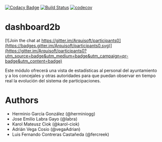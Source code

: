 [![Codacy Badge](https://api.codacy.com/project/badge/Grade/2f5e9b234d9b4cbd8669629c299990ad)](https://www.codacy.com/app/jelabra/dashboard2b?utm_source=github.com&utm_medium=referral&utm_content=Arquisoft/dashboard2b&utm_campaign=badger)
[![Build Status](https://travis-ci.org/Arquisoft/dashboard2b.svg?branch=master)](https://travis-ci.org/Arquisoft/dashboard2b)
[![codecov](https://codecov.io/gh/Arquisoft/dashboard2b/branch/master/graph/badge.svg)](https://codecov.io/gh/Arquisoft/dashboard2b)


# dashboard2b

[![Join the chat at https://gitter.im/Arquisoft/participants0](https://badges.gitter.im/Arquisoft/participants0.svg)](https://gitter.im/Arquisoft/participants0?utm_source=badge&utm_medium=badge&utm_campaign=pr-badge&utm_content=badge)

Este módulo ofrecerá una vista de estadísticas al personal del ayuntamiento y a los concejales y otras autoridades para que puedan observar en tiempo real la evolución del sistema de participaciones.


# Authors

- Herminio García González (@herminiogg)
- Jose Emilio Labra Gayo (@labra)
- Karol Mateusz Ciok (@karol-ciok)
- Adrián Vega Cosio (@vegaAdrian)
- Luis Fernando Contreras Castañeda (@fercreek)
